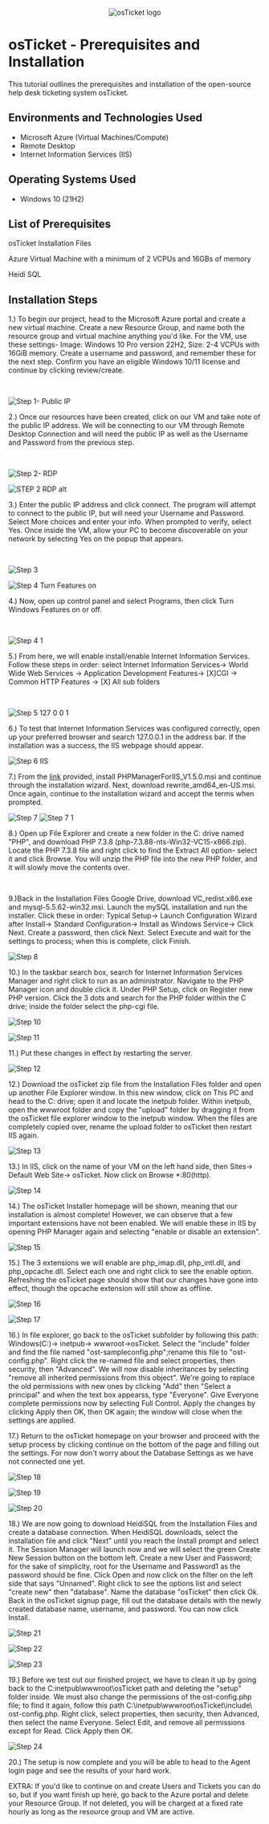 <p align="center">
<img src="https://i.imgur.com/Clzj7Xs.png" alt="osTicket logo"/>
</p>

<h1>osTicket - Prerequisites and Installation</h1>
This tutorial outlines the prerequisites and installation of the open-source help desk ticketing system osTicket.<br />


<h2>Environments and Technologies Used</h2>

- Microsoft Azure (Virtual Machines/Compute)
- Remote Desktop
- Internet Information Services (IIS)

<h2>Operating Systems Used </h2>

- Windows 10</b> (21H2)

<h2>List of Prerequisites</h2>

osTicket Installation Files

Azure Virtual Machine with a minimum of 2 VCPUs and 16GBs of memory

Heidi SQL

<h2>Installation Steps</h2>


1.) To begin our project, head to the Microsoft Azure portal and create a new virtual machine. Create a new Resource Group, and name both the resource group and virtual machine anything you'd like. For the VM, use these settings- Image: Windows 10 Pro version 22H2, Size: 2-4 VCPUs with 16GiB memory. Create a username and password, and remember these for the next step. Confirm you have an eligible Windows 10/11 license and continue by clicking review/create.  
</p>
<br />

![Step 1- Public IP](https://github.com/CGLuissi/osTicket-prereqs/assets/143234913/04bb75e9-1773-4a63-871a-90e3f25f4e51)

2.) Once our resources have been created, click on our VM and take note of the public IP address. We will be connecting to our VM through Remote Desktop Connection and will need the public IP as well as the Username and Password from the previous step.  
 </p>
<br />

![Step 2- RDP](https://github.com/CGLuissi/osTicket-prereqs/assets/143234913/d27ff12c-ce33-4ac8-8f5e-16e716bd5725)

![STEP 2 RDP alt](https://github.com/CGLuissi/osTicket-prereqs/assets/143234913/10826ddb-dc02-4e58-b666-4f0e9bfea6d5)

3.) Enter the public IP address and click connect. The program will attempt to connect to the public IP, but will need your Username and Password. Select More choices and enter your info. When prompted to verify, select Yes. Once inside the VM, allow your PC to become discoverable on your network by selecting Yes on the popup that appears.

</p>
<br />

![Step 3](https://github.com/CGLuissi/osTicket-prereqs/assets/143234913/719db6f5-aaa6-49ba-a443-8174df7833e2)

![Step 4 Turn Features on](https://github.com/CGLuissi/osTicket-prereqs/assets/143234913/cc73bc90-e007-4c23-a869-68b56b1cf284)

 
4.) Now, open up control panel and select Programs, then  click Turn Windows Features on or off.

</p>
<br />

![Step 4 1](https://github.com/CGLuissi/osTicket-prereqs/assets/143234913/d054ad68-4049-412f-ad76-fd1495811268)

 
5.) From here, we will enable install/enable Internet Information Services. Follow these steps in order: select Internet Information Services-> World Wide Web Services  -> Application Development Features-> [X]CGI -> Common HTTP Features -> [X] All sub folders
 
</p>
<br />


![Step 5 127 0 0 1](https://github.com/CGLuissi/osTicket-prereqs/assets/143234913/7cb87c16-a464-4d19-82a6-505f43a6d7ed)

6.) To test that Internet Information Services was configured correctly, open up your preferred browser and search 127.0.0.1 in the address bar. If the installation was a success, the IIS webpage should appear.


![Step 6 IIS](https://github.com/CGLuissi/osTicket-prereqs/assets/143234913/0348eafd-21b3-409f-9463-b10bb994041a)

7.) From the [link](https://drive.google.com/drive/u/0/folders/1APMfNyfNzcxZC6EzdaNfdZsUwxWYChf6) provided, install PHPManagerForIIS_V1.5.0.msi and continue through the installation wizard. Next, download rewrite_amd64_en-US.msi. Once again, continue to the installation wizard and accept the terms when prompted.

![Step 7](https://github.com/CGLuissi/osTicket-prereqs/assets/143234913/5360a3cf-9f26-45c9-9e4c-21304cf39650)
![Step 7 1](https://github.com/CGLuissi/osTicket-prereqs/assets/143234913/ccc78fa2-8e9c-4449-b5ab-eadcebf53c5e)



8.) Open up File Explorer and create a new folder in the C: drive named "PHP", and download PHP 7.3.8 (php-7.3.88-nts-Win32-VC15-x866.zip). Locate the PHP 7.3.8 file and right click to find the Extract All option- select it and click Browse. You will unzip the PHP file into the new PHP folder, and it will slowly move the contents over. 
</p>
<br />

9.)Back in the Installation Files Google Drive, download VC_redist.x86.exe and mysql-5.5.62-win32.msi. Launch the mySQL installation and run the installer. Click these in order: Typical Setup-> Launch Configuration Wizard after Install-> Standard Configuration-> Install as Windows Service-> Click Next. Create a password, then click Next. Select Execute and wait for the settings to process; when this is complete, click Finish.

![Step 8](https://github.com/CGLuissi/osTicket-prereqs/assets/143234913/4ad7aaa0-01d9-4961-8731-ba34788fbac4)

10.) In the taskbar search box, search for Internet Information Services Manager and right click to run as an administrator. Navigate to the PHP Manager icon and double click it. Under PHP Setup, click on Register new PHP version. Click the 3 dots and search for the PHP folder within the C drive; inside the folder select the php-cgi file.

 ![Step 10](https://github.com/CGLuissi/osTicket-prereqs/assets/143234913/eab53538-eeff-4536-96c9-8fc44dcdeee2)
 
![Step 11](https://github.com/CGLuissi/osTicket-prereqs/assets/143234913/a315c917-1781-425a-aaf4-339b1cc5c03c)

11.) Put these changes in effect by restarting the server.

![Step 12](https://github.com/CGLuissi/osTicket-prereqs/assets/143234913/cdabc83a-db41-455a-af7a-dacd09cf759f)


12.) Download the osTicket zip file from the Installation Files folder and open up another File Explorer window. In this new window, click on This PC and head to the C: drive; open it and locate the inetpub folder. Within inetpub, open the wwwroot folder and copy the "upload" folder by dragging it from the osTicket file explorer window to the inetpub window. When the files are completely copied over, rename the upload folder to osTicket then restart IIS again. 

![Step 13](https://github.com/CGLuissi/osTicket-prereqs/assets/143234913/917ba40a-98ea-4ffe-849c-3f90b9e718a7)

13.) In IIS, click on the name of your VM on the left hand side, then Sites-> Default Web Site-> osTicket. Now click on Browse *:80(http).

![Step 14](https://github.com/CGLuissi/osTicket-prereqs/assets/143234913/f48bb03e-5667-4a62-a59b-73f409f1a973)




14.) The osTicket Installer homepage will be shown, meaning that our installation is almost complete! However, we can observe that a few important extensions have not been enabled. We will enable these in IIS by opening PHP Manager again and selecting "enable or disable an extension". 


![Step 15](https://github.com/CGLuissi/osTicket-prereqs/assets/143234913/03bb6c30-630c-479f-89e5-e960ef84088b)


15.) The 3 extensions we will enable are php_imap.dll, php_intl.dll, and php_opcache.dll. Select each one and right click to see the enable option. Refreshing the osTicket page should show that our changes have gone into effect, though the opcache extension will still show as offline.

![Step 16](https://github.com/CGLuissi/osTicket-prereqs/assets/143234913/168a8ea2-e578-45fe-9e43-ada72b17eaa3)

![Step 17](https://github.com/CGLuissi/osTicket-prereqs/assets/143234913/cc841609-1073-4086-a17a-f2ffb35912a4)

 
16.) In file explorer, go back to the osTicket subfolder by following this path: Windows(C:)-> inetpub-> wwwroot->osTicket. Select the "include" folder and find the file named "ost-sampleconfig.php";rename this file to "ost-config.php". Right click the re-named file and select properties, then security, then "Advanced". We will now disable inheritances by selecting "remove all inherited permissions from this object". We're going to replace the old permissions with new ones by clicking "Add" then "Select a principal" and when the text box appearss, type "Everyone". Give Everyone complete permissions now by selecting Full Control. Apply the changes by clicking Apply then OK, then OK again; the window will close when the settings are applied.  

17.) Return to the osTicket homepage on your browser and proceed with the setup process by clicking continue on the bottom of the page and filling out the settings. For now don't worry about the Database Settings as we have not connected one yet.


![Step 18](https://github.com/CGLuissi/osTicket-prereqs/assets/143234913/e67f9b59-d602-4c96-a7dd-1e40d6098f2d)

![Step 19](https://github.com/CGLuissi/osTicket-prereqs/assets/143234913/1d33dd1a-2157-4b3a-a2fc-9afefdda35c1)

![Step 20](https://github.com/CGLuissi/osTicket-prereqs/assets/143234913/ab123d9b-05d4-4bfc-9c23-852a074f83eb)



18.) We are now going to download HeidiSQL from the Installation Files and create a database connection. When HeidiSQL downloads, select the installation file and click "Next" until you reach the Install prompt and select it. The Session Manager will launch now and we will select the green Create New Session button on the bottom left. Create a new User and Password; for the sake of simplicity, root for the Username and Password1 as the password should be fine. Click Open and now click on the filter on the left side that says "Unnamed". Right click to see the options list and select "create new" then "database". Name the database "osTicket" then click Ok. Back in the osTicket signup page, fill out the database details with the newly created database name, username, and password. You can now click Install.

![Step 21](https://github.com/CGLuissi/osTicket-prereqs/assets/143234913/6685387c-2e21-4925-b23a-bd2086c9191a)

![Step 22](https://github.com/CGLuissi/osTicket-prereqs/assets/143234913/a56e86d7-8fac-47e7-8f20-f232b236f0ab)

![Step 23](https://github.com/CGLuissi/osTicket-prereqs/assets/143234913/af89025a-0ec9-4a68-909c-eb3c34023b8d)

19.) Before we test out our finished project, we have to clean it up by going back to the C:inetpub\wwwroot\osTicket path and deleting the "setup" folder inside. We must also change the permissions of the ost-config.php file; to find it again, follow this path C:\inetpub\wwwroot\osTicket\include\ ost-config.php. Right click, select properties, then security, then Advanced, then select the name Everyone. Select Edit, and remove all permissions except for Read. Click Apply then OK.

![Step 24](https://github.com/CGLuissi/osTicket-prereqs/assets/143234913/938ee49c-c24f-4d5b-aa8b-c8ca0dd6632d)


20.) The setup is now complete and you will be able to head to the Agent login page and see the results of your hard work. 

EXTRA: If you'd like to continue on and create Users and Tickets you can do so, but if you want finish up here, go back to the Azure portal and delete your Resource Group. If not deleted, you will be charged at a fixed rate hourly as long as the resource group and VM are active.











































